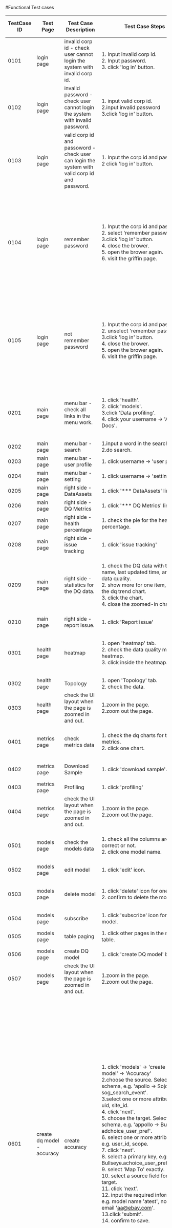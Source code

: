 #Functional Test cases


|TestCase ID|Test Page|Test Case Description|Test Case Steps|Test Data|Expected Result|Actual Result|Test Result|Jira Bug ID|
|---|---|---|---|---|---|---|---|---|
|0101|login page|invalid corp id - check user cannot login the system with invalid corp id.|1. Input invalid corp id.<br>2. Input password.<br>3. click 'log in' button.||1. login failed.||Passed||
|0102|login page|invalid password - check user cannot login the system with invalid password.|1. input valid corp id.<br>2.input invalid password<br>3.click 'log in' button.||1. login failed.||Passed||
|0103|login page|valid corp id and passoword - check user can login the system with valid corp id and password.|1. Input the corp id and password.<br>2 click 'log in' button.||1. login succesfully||Passed||
|0104|login page|remember password|1. Input the corp id and password.<br>2. select 'remember password'.<br>3.click 'log in' button.<br>4. close the brower.<br>5. open the brower again.<br>6. visit the griffin page.||1.the id and password are valid.<br>2.'remember password' is checked.<br>3.logged in the griffin homepage.<br>4.the brower is closed.<br>5.the brower is reopened.<br>6.the griffin homepage is opened, instead of the login page.||Passed||
|0105|login page|not remember password|1. Input the corp id and password.<br>2. unselect 'remember password'.<br>3.click 'log in' button.<br>4. close the brower.<br>5. open the brower again.<br>6. visit the griffin page.||1.the id and password are valid.<br>2.'remember password' is unchecked.<br>3.logged in the griffin homepage.<br>4.the brower is closed.<br>5.the brower is reopened.<br>6.the login page is opened.||Passed||
|0201|main page|menu bar - check all links in the menu work.|1. click 'health'.<br>2. click 'models'.<br>3.click 'Data profiling'.<br>4. click your username -> 'API Docs'.||1.show 'health' page.<br>2.show 'models' page.<br>3.show 'data profiling' page<br>4.open new page for API page.||Passed||
|0202|main page|menu bar - search|1.input a word in the search box.<br>2.do search.||1. show search result.|unimplemented|||
|0203|main page|menu bar - user profile|1. click username -> 'user profile'||1. show user profile page|unimplemented|||
|0204|main page|menu bar - setting|1. click username -> 'setting'||1. show setting page.|unimplemented|||
|0205|main page|right side - DataAssets|1. click '*** DataAssets' link||1.show the data assets page.||Passed||
|0206|main page|right side - DQ Metrics|1. click '*** DQ Metrics' link.||1. show DQ Metrics page||Passed||
|0207|main page|right side - health percentage |1. check the pie for the health percentage.||1. show the health percentage.||Passed||
|0208|main page|right side - issue tracking|1. click 'issue tracking'||1. show 'issue tracking' page|unimplemented|||
|0209|main page|right side - statistics for the DQ data.|1. check the DQ data with the name, last updated time, and the data quality.<br>2. show more for one item, check the dq trend chart. <br>3. click the chart.<br>4. close the zoomed-in chart.||1.show all the dq data.<br>2.show the latest dq trend chart for the item.<br>3.the dq chart is zoomed in.<br>4.the zoomed-in chart is closed.||Passed||
|0210|main page|right side - report issue.|1. click 'Report issue'||1. open the jira page.||Passed||
|0301|health page|heatmap|1. open 'heatmap' tab.<br>2. check the data quality metrics heatmap.<br>3. click inside the heatmap.||1.show the heatmap.<br>2.all the data are shown successfully.<br>3.show the metrics page.||Passed||
|0302|health page|Topology|1. open 'Topology' tab.<br>2. check the data.||1. show topology.|unimplemented|||
|0303|health page|check the UI layout when the page is zoomed in and out.|1.zoom in the page.<br>2.zoom out the page.||1. display the page correctly.||Passed||
|0401|metrics page|check metrics data|1. check the dq charts for the metrics.<br>2. click one chart.||1. all the data in the dq charts are correct.<br>2. the chart is zoomed in.||Passed||
|0402|metrics page|Download Sample|1. click 'download sample'.||1. the sample is downloaded to the local path.|unimplemented|||
|0403|metrics page|Profiling|1. click 'profiling'||1. show 'profiling'|unimplemented|||
|0404|metrics page|check the UI layout when the page is zoomed in and out.|1.zoom in the page.<br>2.zoom out the page.||1. display the page correctly.||Passed||
|0501|models page|check the models data|1. check all the columns are correct or not.<br>2. click one model name.||1. all the data are correct.<br>2. show more information of the model.||Passed||
|0502|models page|edit model|1. click 'edit' icon.||1. open the edit page.|unimplemented|||
|0503|models page|delete model|1. click 'delete' icon for one model.<br>2. confirm to delete the model.||1. open delete confirmation page.<br>2. the model is removed from the models table.||Passed||
|0504|models page|subscribe|1. click 'subscribe' icon for one model.||1. open subscribe page|unimplemented|||
|0505|models page|table paging|1. click other pages in the models table.||1.all the data in other pages are show correctly.||Passed||
|0506|models page|create DQ model|1. click 'create DQ model' button||1. open 'create DQ model' page.||Passed||
|0507|models page|check the UI layout when the page is zoomed in and out.|1.zoom in the page.<br>2.zoom out the page.||1. display the page correctly.||Passed||
|0601|create dq model - accuracy|create accuracy|1. click 'models' -> 'create DQ model' -> 'Accuracy'<br>2.choose the source. Select a schema, e.g. 'apollo -> Sojorner -> sog_search_event'.<br>3.select one or more attributes, e.g. uid, site_id.<br>4. click 'next'.<br>5. choose the target. Select a schema, e.g. 'appollo -> Bullseye -> adchoice_user_pref'.<br>6. select one or more attributes, e.g. user_id, scope.<br>7. click 'next'.<br>8. select a primary key, e.g. Bullseye.achoice_user_pref.user_id.<br>9. select 'Map To' exactly.<br>10. select a source field for each target.<br>11. click 'next'.<br>12. input the required information, e.g. model name 'atest', notification email 'aa@ebay.com'.<br>13.click 'submit'.<br>14. confirm to save.|source schema: 'apollo -> Sojorner -> sog_search_event'.<br>Source attributes: uid, site_id.<br>target schema: 'appollo -> Bullseye -> adchoice_user_pref'.<br>target attributes, e.g. user_id, scope.<br>primary key: Bullseye.achoice_user_pref.user_id.<br>model name: 'atest', <br>notification email: 'aa@ebay.com'.|1. open 'create accuracy' page.<br>2. the source shcema is selected. The corresponding attributes are shown in the attributes table.<br>3. the source attributes are selected.<br>4. go to 'choose target' step.<br>5. the target schema is selected. The corresponding attributes are shown in the attributes table.<br>6. the target attributes are selected.<br>7. go to 'mapping source and target' step.<br>8. the PK is selected.<br>9. exactly map to the source.<br>10. the source field is selected for each target.<br>11. go to 'configuration' step.<br>12. the required info are input correctly.<br>13. open a confirmation page.<br>14. the new model 'atest' is created. It is shown in the models table||Passed||
|0602|create dq model - accuracy|show error message if no source attribute is selected.|1. click 'models' -> 'create DQ model' -> 'Accuracy'.<br>2. click 'next'||1. open 'create accuracy' page.<br>2. show error message to select at least one attribute.||Passed||
|0603|create dq model - accuracy|show error message if no target attribute is selected.|1. click 'models' -> 'create DQ model' -> 'Accuracy'<br>2.choose the source. Select a schema, e.g. 'apollo -> Sojorner -> sog_search_event'.<br>3.select one or more attributes, e.g. uid, site_id.<br>4. click 'next'.<br>5. in the 'target' step, click 'next'.|source schema: 'apollo -> Sojorner -> sog_search_event'.<br>Source attributes: uid, site_id.|"1. open 'create accuracy' page.<br>2. the source shcema is selected. The corresponding attributes are shown in the attributes table.<br>3. the source attributes are selected.<br>4. go to 'choose target' step.<br>5. show error message to select at least one attribute.||Passed||
|0604|create dq model - accuracy|show error message if 'map fields' is not set.|1. click 'models' -> 'create DQ model' -> 'Accuracy'<br>2.choose the source. Select a schema, e.g. 'apollo -> Sojorner -> sog_search_event'.<br>3.select one or more attributes, e.g. uid, site_id.<br>4. click 'next'.<br>5. choose the target. Select a schema, e.g. 'appollo -> Bullseye -> adchoice_user_pref'.<br>6. select one or more attributes, e.g. user_id, scope.<br>7. click 'next'.<br>8. no selection. click 'next'.<br>9. select a primary key. click 'next'.|source schema: 'apollo -> Sojorner -> sog_search_event'.<br>Source attributes: uid, site_id.<br>target schema: 'appollo -> Bullseye -> adchoice_user_pref'.<br>target attributes, e.g. user_id, scope.<br>primary key: Bullseye.achoice_user_pref.user_id.|1. open 'create accuracy' page.<br>2. the source shcema is selected. The corresponding attributes are shown in the attributes table.<br>3. the source attributes are selected.<br>4. go to 'choose target' step.<br>5. the target schema is selected. The corresponding attributes are shown in the attributes table.<br>6. the target attributes are selected.<br>7. go to 'mapping source and target' step.<br>8. no PK is selected.<br>9. show error message.||Passed||
|0605|create dq model - accuracy|show error if the configuration is invalid|1. click 'models' -> 'create DQ model' -> 'Accuracy'<br>2.choose the source. Select a schema, e.g. 'apollo -> Sojorner -> sog_search_event'.<br>3.select one or more attributes, e.g. uid, site_id.<br>4. click 'next'.<br>5. choose the target. Select a schema, e.g. 'appollo -> Bullseye -> adchoice_user_pref'.<br>6. select one or more attributes, e.g. user_id, scope.<br>7. click 'next'.<br>8. select a primary key, e.g. Bullseye.achoice_user_pref.user_id.<br>9. select 'Map To' exactly.<br>10. select a source field for each target.<br>11. click 'next'.<br>12. input invalid value for each field, e.g. model name 'a test', notification email 'aa'.|source schema: 'apollo -> Sojorner -> sog_search_event'.<br>Source attributes: uid, site_id.<br>target schema: 'appollo -> Bullseye -> adchoice_user_pref'.<br>target attributes, e.g. user_id, scope.<br>primary key: Bullseye.achoice_user_pref.user_id.<br>model name: 'a test', <br>notification email: 'aa'.|1. open 'create accuracy' page.<br>2. the source shcema is selected. The corresponding attributes are shown in the attributes table.<br>3. the source attributes are selected.<br>4. go to 'choose target' step.<br>5. the target schema is selected. The corresponding attributes are shown in the attributes table.<br>6. the target attributes are selected.<br>7. go to 'mapping source and target' step.<br>8. the PK is selected.<br>9. exactly map to the source.<br>10. the source field is selected for each target.<br>11. go to 'configuration' step.<br>12. show error for invalid value.||Passed||
|0606|create dq model - accuracy|check the link to add new data asset.|1. click the link for adding new data asset.||1. go to the 'register data asset' page.||Passed||
|0607|create dq model - accuracy|check the UI layout for all the steps when the page is zoomed in and out.|1.zoom in the page.<br>2.zoom out the page.||1.all the steps in the page can be shown correctly.||Passed||
|0701|create dq model - validity|check dq model with validity type can be created.|1. click 'models' -> 'create DQ model' -> Validity<br>2.choose the target. Select a schema, e.g. 'apollo -> Sojorner -> sog_search_event'.<br>3.select one attribute, e.g. uid.<br>4. click 'next'.<br>5. choose one validity model, e.g. unique count.<br>6. click 'next'.<br>7. input valid value for the configuration fields. e.g. model name 'avalidity', email 'aa@b.com'.<br>8. click 'submit'<br>9. click 'save'.|schema: 'apollo -> Sojorner -> sog_search_event'.<br>Attribute: uid.<br>validity model: unique count.<br>model name: 'a validity', <br>email: 'aa'.|1. open 'create validity' page.<br>2. the target schem is selected. The corresponding attributes are shown in the attributes table.<br>3. the attribute is selected.<br>4. go to 'select model' page.<br>5. the validity model is selected. The description of the model is shown as well.<br>6. go to 'configuration' step.<br>7. all the value are valid.<br>8. open a confirmation page.<br>9. the new model 'avalidity' is created successfully. it is shown in the models page.||Passed||
|0702|create dq model - validity|show error if no target is selected.|1. click 'models' -> 'create DQ model' -> Validity<br>2. not choose the target.<br>3. click 'next'.||1. open 'create validity' page.<br>2. no target schem is selected.<br>3. show error.||Passed||
|0703|create dq model - validity|show error if any field is invalid.|1. click 'models' -> 'create DQ model' -> Validity<br>2.choose the target. Select a schema, e.g. 'apollo -> Sojorner -> sog_search_event'.<br>3.select one attribute, e.g. uid.<br>4. click 'next'.<br>5. choose one validity model, e.g. unique count.<br>6. click 'next'.<br>7. input invalid value for the configuration fields.|schema: 'apollo -> Sojorner -> sog_search_event'.<br>validity model: unique count.<br>Attribute: uid.<br>model name: 'a validity', <br>email: 'aa'.|1. open 'create validity' page.<br>2. the target schem is selected. The corresponding attributes are shown in the attributes table.<br>3. the attribute is selected.<br>4. go to 'select model' page.<br>5. the validity model is selected. The description of the model is shown as well.<br>6. go to 'configuration' step.<br>7. show error for the invalid value.||Passed||
|0704|create dq model - validity|check the UI layout for all the steps when the page is zoomed in and out.|1.zoom in the page.<br>2.zoom out the page.||1.all the steps in the page can be shown correctly.||Passed||
|0801|create dq model - anomaly detection|check the dq model with anomaly detection can be created.|1. click 'models' -> 'create DQ model' -> Validity<br>2.choose the target. Select a schema, e.g. 'apollo -> Sojorner -> sog_search_event'.<br>3. click 'next'.<br>4. choose one statistical techniques, e.g. bollinger bands detection.<br>5. click 'next'.<br>6. input valid value for the configuration fields. e.g. model name 'anomaly', email 'aa@b.com'.<br>7. click 'submit'<br>8. click 'save'.|schema: 'apollo -> Sojorner -> sog_search_event'.<br>statistical techniques: bollinger bands detection.<br>model name 'anomaly', <br>email 'aa@b.com'.|1. open 'create validity' page.<br>2. the target schem is selected. The corresponding attributes are shown in the attributes table.<br>3. go to 'select model' page.<br>4. the validity model is selected. The description of the model is shown as well.<br>5. go to 'configuration' step.<br>6. all the value are valid.<br>7. open a confirmation page.<br>8. two new models, 'anomaly' with 'anomaly detection' type, and 'Count_anomaly_1' with 'validity' type are created successfully. They are shown in the models page.||Passed||
|0802|create dq model - anomaly detection|show error if no target is selected.|1. click 'models' -> 'create DQ model' -> Validity<br>2. not choose the target.<br>3. click 'next'.||1. open 'create validity' page.<br>2. no target schem is selected.<br>3. show error.||Passed||
|0803|create dq model - anomaly detection|show error if any field is invalid.|1. click 'models' -> 'create DQ model' -> Validity<br>2.choose the target. Select a schema, e.g. 'apollo -> Sojorner -> sog_search_event'.<br>3. click 'next'.<br>4. choose one statistical techniques, e.g. bollinger bands detection.<br>5. click 'next'.<br>6. input invalid value for the configuration fields.|schema: 'apollo.Sojorner. sog_search_event'<br>model name: 'a nomaly', <br>email: 'aa'.|1. open 'create validity' page.<br>. the target schem is selected. The corresponding attributes are shown in the attributes table.<br>3. go to 'select model' page.<br>4. the validity model is selected. The description of the model is shown as well.<br>5. go to 'configuration' step.<br>6. show error for the invalid value.||Passed||
|0804|create dq model - anomaly detection|check the UI layout for all the steps when the page is zoomed in and out.|1.zoom in the page.<br>2.zoom out the page.||1.all the steps in the page can be shown correctly.||Passed||
|0901|create dq model - publish DQ data directly|check the dq model with publish type can be created.|1. click 'models' -> 'create DQ model' -> publish DQ data directly.<br>2.input valid value for the configuration fields.<br>3. click 'submit'<br>4. click 'save'.|model name 'apu', <br>organization 'hadoop', <br>email 'aa@b.com'.|1. open 'create validity' page.<br>2. all the value are valid.<br>3. open a confirmation page.<br>4. the new model 'apu' is created successfully. It is shown in the models page.||Passed||
|0902|create dq model - publish DQ data directly|show error if any field is invalid.|1. click 'models' -> 'create DQ model' -> publish DQ data directly.<br>2.input invalid value for the configuration fields. |model name 'a pu', email 'aa'.|1. open 'create validity' page.<br>2. show error for the invalid value.||Passed||
|0903|create dq model - publish DQ data directly|check the UI layout for all the steps when the page is zoomed in and out.|1.zoom in the page.<br>2.zoom out the page.||1.all the steps in the page can be shown correctly.||Passed||
|1001|data assets|check the data assets information|1. check all the columns are correct or not.<br>2. show more for an asset.||1. all the data are correct.<br>2. show the schemas of the asset.||Passed||
|1002|data assets|edit asset|1. click 'edit' icon for an asset, e.g. 'abc'.<br>2. edit the schema description and sample.<br>3. click 'submit'.<br>4. confirm to save.<br>5. in the asset table, show more for the asset 'abc'.||1. open the edit page.<br>2. the schema description and sample are valid.<br>3. open a confirmation page.<br>4. the asset info are saved.<br>5. the schema info are updated.||Passed||
|1003|data assets|delete asset|1. click 'delete' icon for an asset, e.g. 'abc'.<br>2. confirm to delete the asset.||1. open delete confirmation page.<br>2. the asset is removed from the  table.||Passed||
|1004|data assets|table paging|1. click other pages in the table.||1.all the data in other pages are show correctly.||Passed||
|1005|data assets|check the UI layout when the page is zoomed in and out.|1.zoom in the page.<br>2.zoom out the page.||1. display the page correctly.||Passed||
|1101|register data asset|check data asset can be registered.|1. click 'register data asset' in the 'data assets' page.<br>2. input valid value.<br>3. click 'submit'.<br>4. confirm to save.|asset name: 'atest', <br>type: 'hdfsfile',<br>HDFS path: '/var', <br>data folder pattern: '16-06-01',<br>platform: 'Apollo',<br>organization: 'GPS',<br>schema: name 'dmg', type 'string'|1. open 'register data asset' page.<br>2. all the value are valid.<br>3. open a confirmation page.<br>4. the new asset is registered successfully. It is shown in the assets table.||Passed||
|1102|register data asset|show error if any field is invalid.|1. click 'register data asset' in the 'data assets' page.<br>2. input some invalid value.<br>3. click 'submit'.|asset name: 'a test', <br>type: 'hdfsfile',<br>HDFS path: '/var', <br>data folder pattern: '16-06-01',<br>platform: 'Apollo',<br>organization: null,<br>schema: name 'dmg', type 'string',|1. open 'register data asset' page.<br>2. some value are invalid.<br>3. show error for the invalid value.||Passed||
|1103|register data asset|check the UI layout when the page is zoomed in and out.|1.zoom in the page.<br>2.zoom out the page.||1. display the page correctly.||Passed||
